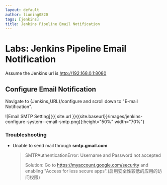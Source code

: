 ```yaml
---
layout: default
author: liuning0820
tags: [jenkins]
title: Jenkins Pipeline Email Notification
---
```


# Labs: Jenkins Pipeline Email Notification

Assume the Jenkins url is http://192.168.0.1:8080

## Configure Email Notification

Navigate to {Jenkins_URL}/configure and scroll down to "E-mail Notification".

![Email SMTP Setting]({{ site.url }}{{site.baseurl}}/images/jenkins-configure-system--email-smtp.png){:height="50%" width="70%"}

### Troubleshooting

- Unable to send mail through **smtp.gmail.com**
  > SMTPAuthenticationError: Username and Password not accepted
  >
  > Solution: Go to https://myaccount.google.com/security and enabling "Access for less secure apps".(启用安全性较低的应用的访问权限)

